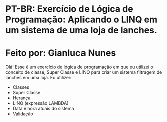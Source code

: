 # PT-BR: Exercício de Lógica de Programação: Aplicando o LINQ em um sistema de uma loja de lanches.
#      
# Feito por: Gianluca Nunes  

Olá! Esse é um exercício de lógica de programação em que eu utilizei o conceito de classe, Super Classe e LINQ para criar um sistema filtragem de lanches em uma loja.
Eu utilizei:
- Classes
- Super Classe
- Herança
- LINQ (expressão LAMBDA)
- Data e hora atuais do sistema
- Validação
<br><br>
